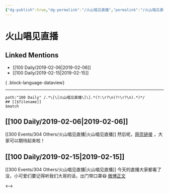 ```yaml
---
{"dg-publish":true,"dg-permalink":"/火山唱见直播","permalink":"/火山唱见直播/","created":"2022-12-22T14:34:38.000+08:00","updated":"2023-08-24T19:42:45.731+08:00"}
---
```


# 火山唱见直播

## Linked Mentions
- [[100 Daily/2019-02-06\|2019-02-06]]
- [[100 Daily/2019-02-15\|2019-02-15]]

{ .block-language-dataview}

---

```expander
path:"100 Daily" /.*\[\[火山唱见直播\]\].*(?:\r?\n(?!\r?\n).*)*/
## [[$filename]]
$match
```
## [[100 Daily/2019-02-06\|2019-02-06]]
[[300 Events/304 Others/火山唱见直播\|火山唱见直播]]
然后呢，[网页链接](https://t.cn/EctDNPM) ，大家可以期待起来啦！

## [[100 Daily/2019-02-15\|2019-02-15]]
[[300 Events/304 Others/火山唱见直播\|火山唱见直播]]
今天的直播大家都看了没，小可爱们要记得听我们大哥的话，出门带口罩😷
[微博正文](https://weibo.com/detail/4340111980841701)

<-->